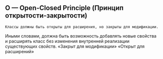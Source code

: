 ## O — Open-Closed Principle (Принцип открытости-закрытости)
`Классы должны быть открыты для расширения, но закрыты для модификации.`

Иными словами, должна быть возможность добавлять новые свойства и расширять класс
без изменения внутренней реализации существующих свойств.
«Закрыт для модификации»
«Открыт для расширений»